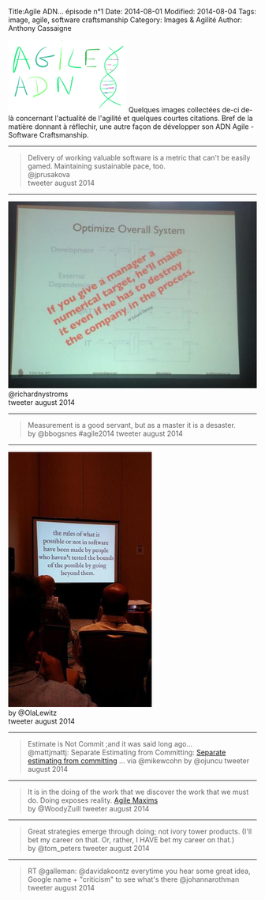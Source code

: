 Title:Agile ADN... épisode n°1
Date: 2014-08-01
Modified: 2014-08-04
Tags: image, agile, software craftsmanship
Category: Images & Agilité
Author: Anthony Cassaigne


![ADN Agile](images/adn_agile2_v2.png)
Quelques images collectées de-ci de-là concernant l'actualité de l'agilité et
quelques courtes citations. Bref de la matière donnant à réflechir, une autre
façon de développer son ADN Agile - Software Craftsmanship.

--- 
>Delivery of working valuable software is a metric that can't be easily
gamed. Maintaining sustainable pace, too.  
@jprusakova  
tweeter august 2014

---

![Don't use KPI](images/dont_kpi_small.jpg)
@richardnystroms  
tweeter august 2014

---
>Measurement is a good servant, but as a master it is a desaster.  
by @bbogsnes #agile2014
tweeter august 2014

---
![Bound & rules dev](images/rules_dev_software.jpg)  
by @OlaLewitz  
tweeter august 2014

---
>Estimate is Not Commit ;and it was said long ago...  
@mattjmattj: Separate Estimating from Committing: [Separate estimating from committing](http://www.mountaingoatsoftware.com/blog/separate-estimating-from-committing) ... via @mikewcohn
by @ojuncu
tweeter august 2014

---
>It is in the doing of the work that we discover the work that we must do.
Doing exposes reality. [Agile Maxims](http://bit.ly/AgileMaxims)  
by @WoodyZuill
tweeter august 2014

---
>Great strategies emerge through doing; not ivory tower products. (I'll bet my
career on that. Or, rather, I HAVE  bet my career on that.)  
by @tom_peters
tweeter august 2014

---
>RT @galleman: @davidakoontz everytime you hear some great idea, Google name + "criticism" to see what's there 
@johannarothman  
tweeter august 2014
